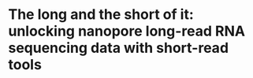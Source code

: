 # The long and the short of it: unlocking nanopore long-read RNA sequencing data with short-read tools
